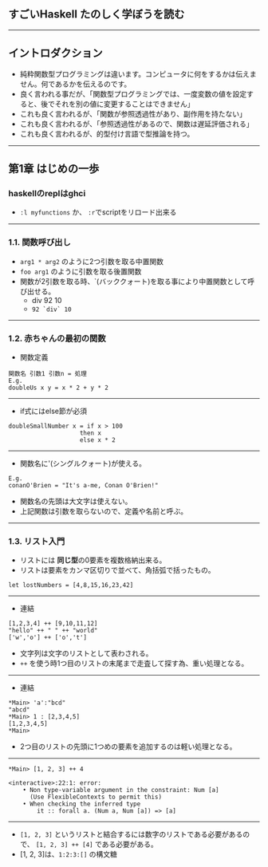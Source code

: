## すごいHaskell たのしく学ぼうを読む

---

## イントロダクション

* 純粋関数型プログラミングは違います。コンピュータに何をするかは伝えません。何であるかを伝えるのです。
* 良く言われる事だが、「関数型プログラミングでは、一度変数の値を設定すると、後でそれを別の値に変更することはできません」
* これも良く言われるが、「関数が参照透過性があり、副作用を持たない」
* これも良く言われるが、「参照透過性があるので、関数は遅延評価される」
* これも良く言われるが、的型付け言語で型推論を持つ。

---

## 第1章 はじめの一歩

### haskellのreplはghci

* `:l myfunctions` か、 `:r`でscriptをリロード出来る

---

### 1.1. 関数呼び出し

* `arg1 * arg2` のように2つ引数を取る中置関数
* `foo arg1` のように引数を取る後置関数
* 関数が2引数を取る時、\`(バッククォート)を取る事により中置関数として呼び出せる。
	* div 92 10
	* ```92 `div` 10```

---

### 1.2. 赤ちゃんの最初の関数

* 関数定義
```
関数名 引数1 引数n = 処理
E.g. 
doubleUs x y = x * 2 + y * 2
```

---

* if式にはelse節が必須
```
doubleSmallNumber x = if x > 100
					then x
					else x * 2
```

---

* 関数名に'(シングルクォート)が使える。
```
E.g.
conanO'Brien = "It's a-me, Conan O'Brien!"
```
* 関数名の先頭は大文字は使えない。
* 上記関数は引数を取らないので、定義や名前と呼ぶ。

---
### 1.3. リスト入門

* リストには **同じ型**の0要素を複数格納出来る。
* リストは要素をカンマ区切りで並べて、角括弧で括ったもの。
```
let lostNumbers = [4,8,15,16,23,42]
```

---

* 連結
```
[1,2,3,4] ++ [9,10,11,12]
"hello" ++ " " ++ "world"
['w','o'] ++ ['o','t']
```
* 文字列は文字のリストとして表わされる。
* `++` を使う時1つ目のリストの末尾まで走査して探す為、重い処理となる。

---

* 連結
```
*Main> 'a':"bcd"
"abcd"
*Main> 1 : [2,3,4,5]
[1,2,3,4,5]
*Main>
```

* 2つ目のリストの先頭に1つめの要素を追加するのは軽い処理となる。

---
```
*Main> [1, 2, 3] ++ 4

<interactive>:22:1: error:
    • Non type-variable argument in the constraint: Num [a]
      (Use FlexibleContexts to permit this)
    • When checking the inferred type
        it :: forall a. (Num a, Num [a]) => [a]
```
---
* `[1, 2, 3]` というリストと結合するには数字のリストである必要があるので、
  `[1, 2, 3] ++ [4]` である必要がある。
* [1, 2, 3]は、`1:2:3:[]` の構文糖

